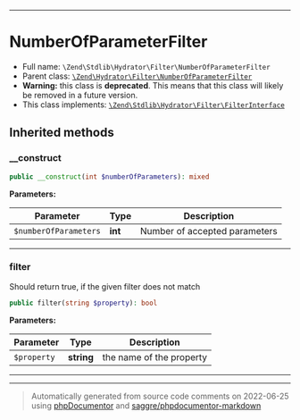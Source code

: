 ***

# NumberOfParameterFilter





* Full name: `\Zend\Stdlib\Hydrator\Filter\NumberOfParameterFilter`
* Parent class: [`\Zend\Hydrator\Filter\NumberOfParameterFilter`](../../../Hydrator/Filter/NumberOfParameterFilter.md)
* **Warning:** this class is **deprecated**. This means that this class will likely be removed in a future version.
* This class implements:
[`\Zend\Stdlib\Hydrator\Filter\FilterInterface`](./FilterInterface.md)






## Inherited methods


### __construct



```php
public __construct(int $numberOfParameters): mixed
```








**Parameters:**

| Parameter | Type | Description |
|-----------|------|-------------|
| `$numberOfParameters` | **int** | Number of accepted parameters |




***

### filter

Should return true, if the given filter
does not match

```php
public filter(string $property): bool
```








**Parameters:**

| Parameter | Type | Description |
|-----------|------|-------------|
| `$property` | **string** | the name of the property |




***


***
> Automatically generated from source code comments on 2022-06-25 using [phpDocumentor](http://www.phpdoc.org/) and [saggre/phpdocumentor-markdown](https://github.com/Saggre/phpDocumentor-markdown)
